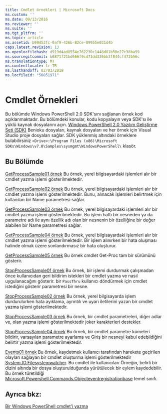 ```yaml
---
title: Cmdlet örnekleri | Microsoft Docs
ms.custom: ''
ms.date: 09/13/2016
ms.reviewer: ''
ms.suite: ''
ms.tgt_pltfrm: ''
ms.topic: article
ms.assetid: b99d53fc-0af9-426b-82ce-09955e031d4b
caps.latest.revision: 13
ms.openlocfilehash: d919d4ad8554e762230c1448d81b50e27c38ba99
ms.sourcegitcommit: b6871f21bd666f9cd71dd336bb3f844cf472b56c
ms.translationtype: MT
ms.contentlocale: tr-TR
ms.lasthandoff: 02/03/2019
ms.locfileid: "56851971"
---
```

# <a name="cmdlet-samples"></a>Cmdlet Örnekleri

Bu bölümde Windows PowerShell 2.0 SDK'sını sağlanan örnek kod açıklanmaktadır. Bu bölümdeki konular, kodu kopyalayın veya SDK'sı ile yüklü kaynak dosyalarını açın. [Windows PowerShell 2.0 Yazılım Geliştirme Seti (SDK)](https://www.microsoft.com/en-us/download/details.aspx?id=2560) Benioku dosyaları, kaynak dosyaları ve her örnek için Visual Studio proje dosyaları sağlar. SDK yüklenmiş altındaki örneklere bulabilirsiniz `<Drive>:\Program Files (x86)\Microsoft SDKs\Windows\v7.0\Samples\sysmgmt\WindowsPowerShell\` klasör.

## <a name="in-this-section"></a>Bu Bölümde

[GetProcessSample01 örnek](./getprocesssample01-sample.md) Bu örnek, yerel bilgisayardaki işlemleri alır bir cmdlet yazma işlemi gösterilmektedir.

[GetProcessSample02 örnek](./getprocesssample02-sample.md) Bu örnek, yerel bilgisayardaki işlemleri alır bir cmdlet yazma işlemi gösterilmektedir. Bunu, alınacak işlemleri belirtmek için kullanılan bir Name parametresi sağlar.

[GetProcessSample03 örnek](./getprocesssample03-sample.md) Bu örnek, yerel bilgisayardaki işlemleri alır bir cmdlet yazma işlemi gösterilmektedir. Bu işlem hattı bir nesneden ya da parametre adı ile aynı özellik adı olan bir nesnenin bir özelliğine bir değer alabilen bir Name parametresi sağlar.

[GetProcessSample04 örnek](./getprocesssample04-sample.md) Bu örnek, yerel bilgisayardaki işlemleri alır bir cmdlet yazma işlemi gösterilmektedir. Bir işlem alınırken bir hata oluşması halinde olmak üzere sonlandırmasız bir hata oluşturur.

[GetProcessSample05 örnek](./getprocesssample05-sample.md) Bu örnek cmdlet Get-Proc tam bir sürümünü gösterir.

[StopProcessSample01 örnek](./stopprocesssample01-sample.md) Bu örnek, bir işlemi durdurmak çalışmadan önce kullanıcıdan geri bildirim istekleri bir cmdlet yazma ve nasıl uygulanacağını gösterir. bir `PassThru` kullanıcı döndürmek için cmdlet istediğini gösterir parametresi bir nesne.

[StopProcessSample02 örnek](./stopprocesssample02-sample.md) Bu örnek, yerel bilgisayarda işlem durdurulurken hata ayıklama, ayrıntılı ve uyarı iletilerini yazan bir cmdlet yazma işlemi gösterilmektedir.

[StopProcessSample03 örnek](./stopprocesssample03-sample.md) Bu örnek, bir cmdlet parametreleri, diğer adlar ve, olan yazma işlemi gösterilmektedir joker karakterleri destekler.

[StopProcessSample04 örnek](./stopprocesssample04-sample.md) Bu örnek, bir cmdlet parametre kümeleri bildirir, varsayılan parametre ayarlama ve Giriş bir nesneyi kabul edebildiğini belirtir yazma işlemi gösterilmektedir.

[Events01 örnek](./events01-sample.md) Bu örnek, kaydetmek kullanıcı tarafından harekete geçirilen olayları sağlayan bir cmdlet oluşturma işlemi gösterilmektedir [System.IO.Filesystemwatcher](/dotnet/api/System.IO.FileSystemWatcher). Bu cmdlet ile kullanıcıları Örneğin, belirli bir dizini altında bir dosya oluşturulduğunda yürütülecek bir eylem kaydedebilir. Bu örnek türetildiği [Microsoft.Powershell.Commands.Objecteventregistrationbase](/dotnet/api/Microsoft.PowerShell.Commands.ObjectEventRegistrationBase) temel sınıfı.

## <a name="see-also"></a>Ayrıca bkz:

[Bir Windows PowerShell cmdlet'i yazma](./writing-a-windows-powershell-cmdlet.md)
